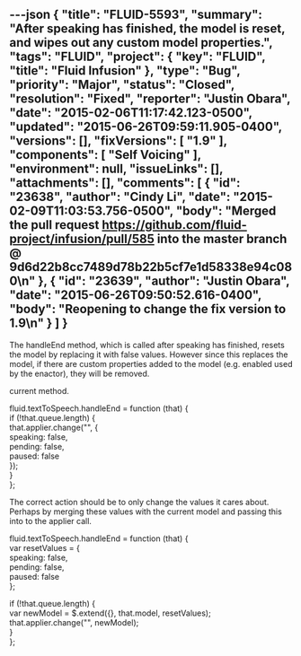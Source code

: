 ---json
{
  "title": "FLUID-5593",
  "summary": "After speaking has finished, the model is reset, and wipes out any custom model properties.",
  "tags": "FLUID",
  "project": {
    "key": "FLUID",
    "title": "Fluid Infusion"
  },
  "type": "Bug",
  "priority": "Major",
  "status": "Closed",
  "resolution": "Fixed",
  "reporter": "Justin Obara",
  "date": "2015-02-06T11:17:42.123-0500",
  "updated": "2015-06-26T09:59:11.905-0400",
  "versions": [],
  "fixVersions": [
    "1.9"
  ],
  "components": [
    "Self Voicing"
  ],
  "environment": null,
  "issueLinks": [],
  "attachments": [],
  "comments": [
    {
      "id": "23638",
      "author": "Cindy Li",
      "date": "2015-02-09T11:03:53.756-0500",
      "body": "Merged the pull request <https://github.com/fluid-project/infusion/pull/585> into the master branch @ 9d6d22b8cc7489d78b22b5cf7e1d58338e94c080\n"
    },
    {
      "id": "23639",
      "author": "Justin Obara",
      "date": "2015-06-26T09:50:52.616-0400",
      "body": "Reopening to change the fix version to 1.9\n"
    }
  ]
}
---
The handleEnd method, which is called after speaking has finished, resets the model by replacing it with false values. However since this replaces the model, if there are custom properties added to the model (e.g. enabled used by the enactor), they will be removed.

current method.

fluid.textToSpeech.handleEnd = function (that) {\
if (!that.queue.length) {\
that.applier.change("", {\
speaking: false,\
pending: false,\
paused: false\
});\
}\
};

The correct action should be to only change the values it cares about. Perhaps by merging these values with the current model and passing this into to the applier call.

fluid.textToSpeech.handleEnd = function (that) {\
var resetValues = {\
speaking: false,\
pending: false,\
paused: false\
};

if (!that.queue.length) {\
var newModel = $.extend({}, that.model, resetValues);\
that.applier.change("", newModel);\
}\
};

        
